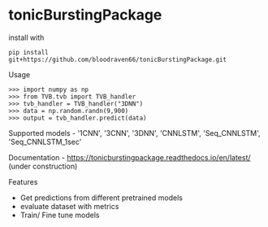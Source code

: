 # tonicBurstingPackage

install with
```
pip install git+https://github.com/bloodraven66/tonicBurstingPackage.git
```

Usage
```
>>> import numpy as np
>>> from TVB.tvb import TVB_handler
>>> tvb_handler = TVB_handler("3DNN")
>>> data = np.random.randn(9,900)
>>> output = tvb_handler.predict(data)
```

Supported models - '1CNN',  '3CNN', '3DNN', 'CNNLSTM',  'Seq_CNNLSTM',  'Seq_CNNLSTM_1sec'

Documentation - https://tonicburstingpackage.readthedocs.io/en/latest/ (under construction)

Features
- Get predictions from different pretrained models
- evaluate dataset with metrics
- Train/ Fine tune models
